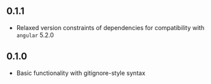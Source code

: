 ## 0.1.1

- Relaxed version constraints of dependencies for compatibility with `angular` 5.2.0

## 0.1.0

- Basic functionality with gitignore-style syntax
